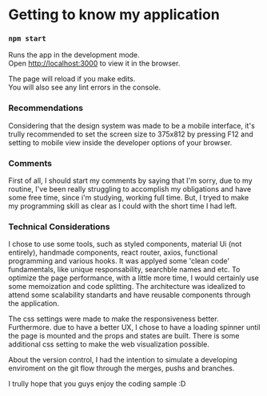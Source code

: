 # Getting to know my application



### `npm start`

Runs the app in the development mode.\
Open [http://localhost:3000](http://localhost:3000) to view it in the browser.

The page will reload if you make edits.\
You will also see any lint errors in the console.

### Recommendations

Considering that the design system was made to be a mobile interface, it's trully recommended to set the screen size to 375x812 by pressing F12 and setting to mobile view inside the developer options of your browser.

### Comments

First of all, I should start my comments by saying that I'm sorry, due to my routine, I've been really struggling to accomplish my obligations and have some free time, since i'm studying, working full time. But, I tryed to make my programming skill as clear as I could with the short time I had left.

### Technical Considerations

I chose to use some tools, such as styled components, material Ui (not entirely), handmade components, react router, axios, functional programming and various hooks. It was applyed some 'clean code' fundamentals, like unique responsability, searchble names and etc. To optimize the page performance, with a little more time, I would certainly use some memoization and code splitting. The architecture was idealized to attend some scalability standarts and have reusable components through the application. 

The css settings were made to make the responsiveness better. Furthermore. due to have a better UX, I chose to have a loading spinner until the page is mounted and the props and states are built. There is some additional css setting to make the web visualization possible. 

About the version control, I had the intention to simulate a developing enviroment on the git flow through the merges, pushs and branches.


I trully hope that you guys enjoy the coding sample :D
